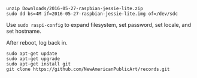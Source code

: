     unzip Downloads/2016-05-27-raspbian-jessie-lite.zip
    sudo dd bs=4M if=2016-05-27-raspbian-jessie-lite.img of=/dev/sdc

Use `sudo raspi-config` to expand filesystem, set password, set locale, and set hostname.

After reboot, log back in.

    sudo apt-get update
    sudo apt-get upgrade
    sudo apt-get install git
    git clone https://github.com/NewAmericanPublicArt/records.git
